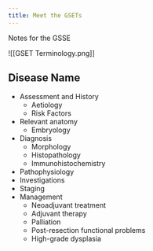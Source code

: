 ```yaml
---
title: Meet the GSETs
---
```

Notes for the GSSE


![[GSET Terminology.png]]



## Disease Name
- Assessment and History
	- Aetiology
	- Risk Factors
- Relevant anatomy
	- Embryology
- Diagnosis
	- Morphology
	- Histopathology
	- Immunohistochemistry
- Pathophysiology
- Investigations
- Staging
- Management
	- Neoadjuvant treatment
	- Adjuvant therapy
	- Palliation
	- Post-resection functional problems
	- High-grade dysplasia